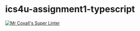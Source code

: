 # ics4u-assignment1-typescript

[![Mr Coxall's Super Linter](https://github.com/lily-liu-17/ics4u-assignment1-typescript/workflows/Mr%20Coxall's%20Super%20Linter/badge.svg)](https://github.com/lily-liu-17/ics4u-assignment1-typescript/actions/)
